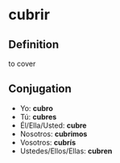 # cubrir

## Definition
to cover

## Conjugation

- Yo: **cubro**
- Tú: **cubres**
- Él/Ella/Usted: **cubre**
- Nosotros: **cubrimos**
- Vosotros: **cubrís**
- Ustedes/Ellos/Ellas: **cubren**